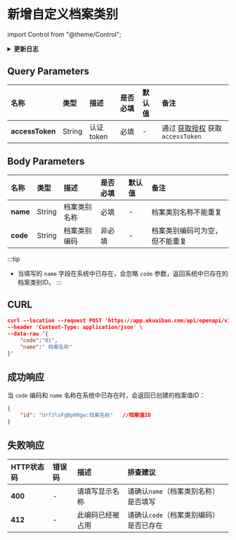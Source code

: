 # 新增自定义档案类别

import Control from "@theme/Control";

<Control
method="POST"
url="/api/openapi/v1/dimensions"
/>

<details>
  <summary><b>更新日志</b></summary>
  <div>

  [**0.7.143**](/docs/open-api/notice/update-log#07143) -> 🆕 新增了本接口。<br/>

  </div>
</details>

## Query Parameters

| 名称 | 类型 | 描述 | 是否必填 | 默认值 | 备注 |
| :--- | :--- | :--- | :--- |:--- | :--- |
| **accessToken** | String | 认证token | 必填 | - | 通过 [获取授权](/docs/open-api/getting-started/auth) 获取 `accessToken` |

## Body Parameters

| 名称 | 类型 | 描述 | 是否必填 | 默认值 | 备注 |
| :--- | :--- | :--- | :--- |:--- | :--- |
| **name**              | String  | 档案类别名称	    | 必填  | - | 档案类别名称不能重复 |
| **code**              | String  | 档案类别编码	    | 非必填 | - | 档案类别编码可为空，但不能重复 |

:::tip
- 当填写的 `name` 字段在系统中已存在，会忽略 `code` 参数，返回系统中已存在的档案类别ID。
:::

## CURL
```json
curl --location --request POST 'https://app.ekuaibao.com/api/openapi/v1/dimensions?accessToken=ID_3mBvtR901YM:Urf3lsFgBp00gw' \
--header 'Content-Type: application/json' \
--data-raw '{
    "code":"01",
    "name":" 档案名称"
}'
```

## 成功响应
当 `code` 编码和 `name` 名称在系统中已存在时，会返回已创建的档案值ID：
```json
{
    "id": "Urf3lsFgBp00gw:档案名称"   //档案值ID
}
```

## 失败响应

| HTTP状态码 | 错误码 | 描述 | 排查建议 |
| :--- | :--- | :--- | :--- |
| **400** | - | 请填写显示名称   | 请确认`name`（档案类别名称）是否填写 | 
| **412** | - | 此编码已经被占用 | 请确认`code`（档案类别编码）是否已存在 | 


















